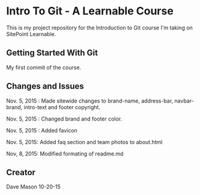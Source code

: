 # Intro To Git - A Learnable Course

This is my project repository for the Introduction to Git course I'm taking on SitePoint Learnable.

## Getting Started With Git

My first commit of the course.

## Changes and Issues

Nov. 5, 2015 : Made sitewide changes to brand-name, address-bar, navbar-brand, intro-text and footer copyright.

Nov. 5, 2015 : Changed brand and footer color.

Nov. 5, 2015 : Added favicon

Nov. 5, 2015: Added faq section and team photos to about.html

Nov, 8, 2015: Modified formating of readme.md

## Creator
Dave Mason 10-20-15
